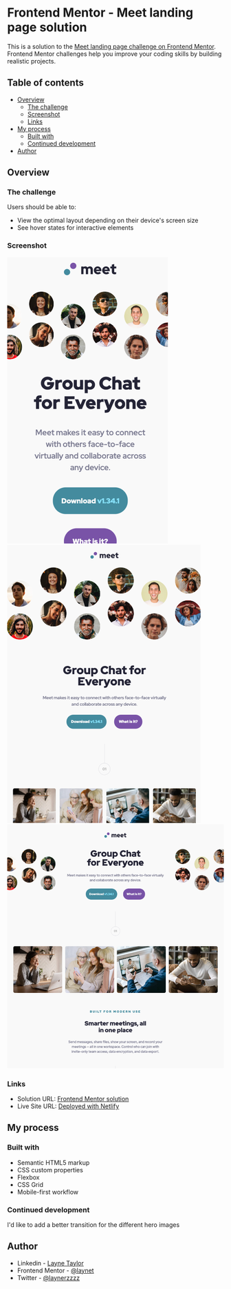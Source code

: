 # Frontend Mentor - Meet landing page solution

This is a solution to the [Meet landing page challenge on Frontend Mentor](https://www.frontendmentor.io/challenges/meet-landing-page-rbTDS6OUR). Frontend Mentor challenges help you improve your coding skills by building realistic projects.

## Table of contents

- [Overview](#overview)
  - [The challenge](#the-challenge)
  - [Screenshot](#screenshot)
  - [Links](#links)
- [My process](#my-process)
  - [Built with](#built-with)
  - [Continued development](#continued-development)
- [Author](#author)

## Overview

### The challenge

Users should be able to:

- View the optimal layout depending on their device's screen size
- See hover states for interactive elements

### Screenshot

![Mobile](./src/assets/meet-landing-mobiless.png)
![Tablet](./src/assets/meet-landing-tabletss.png)
![Desktop](./src/assets/meet-landing-desktopss.png)

### Links

- Solution URL: [Frontend Mentor solution](https://www.frontendmentor.io/solutions/responsive-mobile-first-landing-page-using-css-grid-and-flex-svnvscVh_l)
- Live Site URL: [Deployed with Netlify](https://transcendent-queijadas-95f514.netlify.app/)

## My process

### Built with

- Semantic HTML5 markup
- CSS custom properties
- Flexbox
- CSS Grid
- Mobile-first workflow

### Continued development

I'd like to add a better transition for the different hero images

## Author

- Linkedin - [Layne Taylor](https://www.linkedin.com/in/layne-taylor/)
- Frontend Mentor - [@laynet](https://www.frontendmentor.io/profile/laynet)
- Twitter - [@laynerzzzz](https://www.twitter.com/laynerzzzz)
